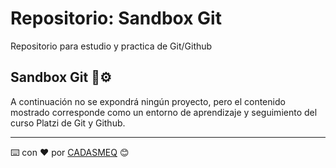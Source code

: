 # Repositorio: Sandbox Git 

Repositorio para estudio y practica de Git/Github

## Sandbox Git  🚀⚙️

A continuación no se expondrá ningún proyecto, pero el contenido mostrado corresponde como un entorno de aprendizaje y seguimiento del curso Platzi de Git y Github.

---
⌨️ con ❤️ por [CADASMEQ](https://github.com/cadasmeq) 😊
